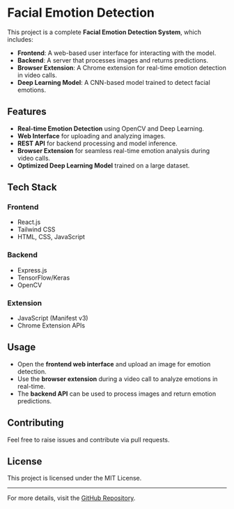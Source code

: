 # Facial Emotion Detection

This project is a complete **Facial Emotion Detection System**, which includes:
- **Frontend**: A web-based user interface for interacting with the model.
- **Backend**: A server that processes images and returns predictions.
- **Browser Extension**: A Chrome extension for real-time emotion detection in video calls.
- **Deep Learning Model**: A CNN-based model trained to detect facial emotions.

## Features
- **Real-time Emotion Detection** using OpenCV and Deep Learning.
- **Web Interface** for uploading and analyzing images.
- **REST API** for backend processing and model inference.
- **Browser Extension** for seamless real-time emotion analysis during video calls.
- **Optimized Deep Learning Model** trained on a large dataset.

## Tech Stack
### **Frontend**
- React.js
- Tailwind CSS
- HTML, CSS, JavaScript

### **Backend**
- Express.js
- TensorFlow/Keras
- OpenCV

### **Extension**
- JavaScript (Manifest v3)
- Chrome Extension APIs

## Usage
- Open the **frontend web interface** and upload an image for emotion detection.
- Use the **browser extension** during a video call to analyze emotions in real-time.
- The **backend API** can be used to process images and return emotion predictions.

## Contributing
Feel free to raise issues and contribute via pull requests.

## License
This project is licensed under the MIT License.

---
For more details, visit the [GitHub Repository](https://github.com/championorwhat/TeachMood).

